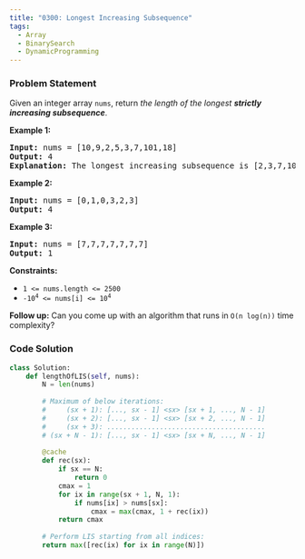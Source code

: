 ```yaml
---
title: "0300: Longest Increasing Subsequence"
tags:
  - Array
  - BinarySearch
  - DynamicProgramming
---
```

### Problem Statement

<p>Given an integer array <code>nums</code>, return <em>the length of the longest <strong>strictly increasing </strong></em><span data-keyword="subsequence-array"><em><strong>subsequence</strong></em></span>.</p>


<p><strong class="example">Example 1:</strong></p>

<pre>
<strong>Input:</strong> nums = [10,9,2,5,3,7,101,18]
<strong>Output:</strong> 4
<strong>Explanation:</strong> The longest increasing subsequence is [2,3,7,101], therefore the length is 4.
</pre>

<p><strong class="example">Example 2:</strong></p>

<pre>
<strong>Input:</strong> nums = [0,1,0,3,2,3]
<strong>Output:</strong> 4
</pre>

<p><strong class="example">Example 3:</strong></p>

<pre>
<strong>Input:</strong> nums = [7,7,7,7,7,7,7]
<strong>Output:</strong> 1
</pre>


<p><strong>Constraints:</strong></p>

<ul>
	<li><code>1 &lt;= nums.length &lt;= 2500</code></li>
	<li><code>-10<sup>4</sup> &lt;= nums[i] &lt;= 10<sup>4</sup></code></li>
</ul>


<p><b>Follow up:</b> Can you come up with an algorithm that runs in <code>O(n log(n))</code> time complexity?</p>


### Code Solution

```python
class Solution:
    def lengthOfLIS(self, nums):
        N = len(nums)
        
        # Maximum of below iterations:
        #     (sx + 1): [..., sx - 1] <sx> [sx + 1, ..., N - 1]
        #     (sx + 2): [..., sx - 1] <sx> [sx + 2, ..., N - 1]
        #     (sx + 3): .......................................
        # (sx + N - 1): [..., sx - 1] <sx> [sx + N, ..., N - 1]
        
        @cache
        def rec(sx):
            if sx == N:
                return 0
            cmax = 1
            for ix in range(sx + 1, N, 1):
                if nums[ix] > nums[sx]:
                    cmax = max(cmax, 1 + rec(ix))
            return cmax
        
        # Perform LIS starting from all indices:
        return max([rec(ix) for ix in range(N)])
```
